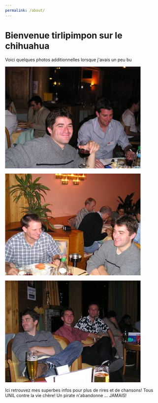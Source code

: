 ```yaml
---
permalink: /about/
---
```




# Bienvenue tirlipimpon sur le chihuahua

Voici quelques photos additionnelles lorsque j'avais un peu bu

![Moi2](images/moboldi2.jpeg)

![Moi3](images/moboldi3.jpeg)

![Moi4](images/moboldi4.jpeg)




Ici retrouvez mes superbes infos pour plus de rires et de chansons! Tous UNIL contre la vie chère! Un pirate n'abandonne ... JAMAIS! 

